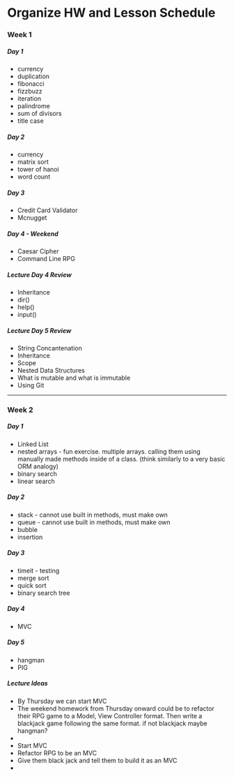 # Organize HW and Lesson Schedule

### Week 1

##### Day 1
* currency
* duplication
* fibonacci
* fizzbuzz
* iteration
* palindrome
* sum of divisors
* title case

##### Day 2
* currency
* matrix sort
* tower of hanoi
* word count

##### Day 3
* Credit Card Validator
* Mcnugget

##### Day 4 - Weekend
* Caesar Cipher
* Command Line RPG

##### Lecture Day 4 Review
* Inheritance
* dir()
* help()
* input()

##### Lecture Day 5 Review

* String Concantenation
* Inheritance
* Scope
* Nested Data Structures
* What is mutable and what is immutable
* Using Git


---


### Week 2

##### Day 1
* Linked List
* nested arrays - fun exercise. multiple arrays. calling them using manually made methods inside of a class. (think similarly to a very basic ORM analogy)
* binary search
* linear search

##### Day 2
* stack - cannot use built in methods, must make own
* queue - cannot use built in methods, must make own
* bubble
* insertion

##### Day 3
* timeit - testing
* merge sort
* quick sort
* binary search tree

##### Day 4
* MVC 

##### Day 5
* hangman
* PIG

##### Lecture Ideas


* By Thursday we can start MVC
* The weekend homework from Thursday onward could be to refactor their RPG game to a Model, View Controller format. Then write a blackjack game following the same format. if not blackjack maybe hangman?
* 
* Start MVC
* Refactor RPG to be an MVC
* Give them black jack and tell them to build it as an MVC
* 










